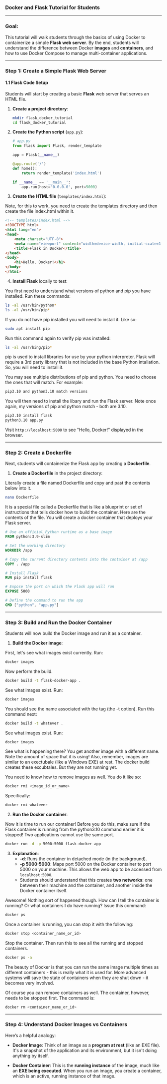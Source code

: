 ### **Docker and Flask Tutorial for Students**

---

### **Goal:**
This tutorial will walk students through the basics of using Docker to containerize a simple **Flask web server**. By the end, students will understand the difference between Docker **images** and **containers**, and how to use Docker Compose to manage multi-container applications.

---

### **Step 1: Create a Simple Flask Web Server**

#### 1.1 Flask Code Setup

Students will start by creating a basic **Flask** web server that serves an HTML file.

1. **Create a project directory**:


   ```bash
   mkdir flask_docker_tutorial
   cd flask_docker_tutorial
   ```

2. **Create the Python script** (`app.py`):


   ```python
   # app.py
   from flask import Flask, render_template

   app = Flask(__name__)

   @app.route('/')
   def home():
       return render_template('index.html')

   if __name__ == '__main__':
       app.run(host='0.0.0.0', port=5000)
   ```

3. **Create the HTML file** (`templates/index.html`):

Note, for this to work, you need to create the templates directory and then create the file index.html within it.

   ```html
   <!-- templates/index.html -->
   <!DOCTYPE html>
   <html lang="en">
   <head>
       <meta charset="UTF-8">
       <meta name="viewport" content="width=device-width, initial-scale=1.0">
       <title>Flask in Docker</title>
   </head>
   <body>
       <h1>Hello, Docker!</h1>
   </body>
   </html>
   ```

4. **Install Flask** locally to test:

You first need to understand what versions of python and pip you have installed.  Run these commands:

   ```bash
   ls -al /usr/bin/python*
   ls -al /usr/bin/pip*
   ```
If you do not have pip installed you will need to install it.  Like so:

   ```bash
   sudo apt install pip
   ```
   
Run this command again to verify pip was installed:

   ```bash
   ls -al /usr/bing/pip*
   ```

pip is used to install libraries for use by your python interpreter.  Flask will require a 3rd party library that is not included in the base Python intallation. So, you will need to install it.

You may see multiple distributions of pip and python.  You need to choose the ones that will match.  For example:

   ```bash
   pip3.10 and python3.10 match versions
   ``` 

You will then need to install the libary and run the Flask server.  Note once again, my versions of pip and python match - both are 3.10.

   ```bash
   pip3.10 install flask
   python3.10 app.py
   ```

   Visit `http://localhost:5000` to see "Hello, Docker!" displayed in the browser.

---

### **Step 2: Create a Dockerfile**

Next, students will containerize the Flask app by creating a **Dockerfile**.

1. **Create a Dockerfile** in the project directory:

Literally create a file named Dockerfile and copy and past the contents below into it.

   ```bash
   nano Dockerfile
   ```
It is a special file called a Dockerfile that is like a blueprint or set of instructions that tells docker how to build the container.  Here are the contents of the file.  You will create a docker container that deploys your Flask server.


   ```Dockerfile
   # Use an official Python runtime as a base image
   FROM python:3.9-slim

   # Set the working directory
   WORKDIR /app

   # Copy the current directory contents into the container at /app
   COPY . /app

   # Install Flask
   RUN pip install flask

   # Expose the port on which the Flask app will run
   EXPOSE 5000

   # Define the command to run the app
   CMD ["python", "app.py"]
   ```

---

### **Step 3: Build and Run the Docker Container**

Students will now build the Docker image and run it as a container.

1. **Build the Docker image**:

First, let's see what images exist currently.  Run:

   ```bash
   docker images
   ```

Now perform the build.

   ```bash
   docker build -t flask-docker-app .
   ```

See what images exist.  Run:

   ```bash
   docker images
   ```
   
You should see the name associated with the tag (the -t option).  Run this command next:


   ```bash
   docker build -t whatever .
   ```

See what images exist.  Run:

   ```bash
   docker images
   ```

See what is happening there?  You get another image with a different name.  Note the amount of space that it is using!  Also, remember, images are similar to an exectubale (like a Windows EXE) at rest.  The docker build creates these excubtales.  But they are not running yet.

You need to know how to remove images as well.  You do it like so:

   ```bash
   docker rmi <image_id_or_name>
   ```

Specifically:

   ```bash
   docker rmi whatever
   ```
   
2. **Run the Docker container**:

Now it is time to run our container!  Before you do this, make sure if the Flask container is running from the python3.10 command earlier it is stopped!  Two applications cannot use the same port.  

   ```bash
   docker run -d -p 5000:5000 flask-docker-app
   ```

3. **Explanation**:
   - **-d**: Runs the container in detached mode (in the background).
   - **-p 5000:5000**: Maps port 5000 on the Docker container to port 5000 on your machine. This allows the web app to be accessed from `localhost:5000`.
   - Students should understand that this creates **two networks**: one between their machine and the container, and another inside the Docker container itself.

Awesome!  Nothing sort of happened though.  How can I tell the container is running?  Or what containers I do have running?  Issue this command:

   ```bash
   docker ps
   ```

Once a container is running, you can stop it with the following:

   ```bash
   docker stop <container_name_or_id>
   ```

Stop the container.  Then run this to see all the running and stopped containers.

   ```bash
   docker ps -a
   ```

The beauty of Docker is that you can run the same image multiple times as different containers - this is really what it is used for.  More advanced systems will save the state of containers when they are shut down - it becomes very involved.

Of course you can remove containers as well.  The container, however, needs to be stopped first.  The command is:

   ```bash
   docker rm <container_name_or_id>
   ```


---
### **Step 4: Understand Docker Images vs Containers**

Here’s a helpful analogy:

- **Docker Image**: Think of an image as a **program at rest** (like an EXE file). It's a snapshot of the application and its environment, but it isn't doing anything by itself.

- **Docker Container**: This is the **running instance** of the image, much like an **EXE being executed**. When you run an image, you create a container, which is an active, running instance of that image.

